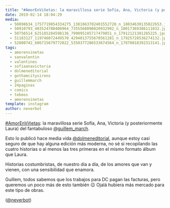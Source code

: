 ```yaml
---
title: "#AmorEnViñetas: la maravillosa serie Sofía, Ana, Victoria (y posteriormente Laura) del fantabuloso @guillem_march"
date: 2019-02-14 18:04:29
media: 
  - 50898634_1757719854334275_1381663702401552720_n_18034630135022653.jpg
  - 50910793_403524780408964_7355568090820932992_n_18017369386111032.jpg
  - 50756514_625185284598136_799095105717479851_n_17912121301285225.jpg
  - 51183127_119746072449570_4294013755670561281_n_17925728536274132.jpg
  - 52080742_606715679772022_5350377286533674564_n_17870018392313141.jpg
tags: 
  - amorenvinetas
  - sanvalentin
  - valentines
  - sofiaanavictoria
  - dolmeneditorial
  - gothamcitysirens
  - guillemmarch
  - 24paginas
  - comics
  - tebeos
  - amorenvinetas
template: instagram
author: neverbot
---
```


[#AmorEnViñetas](/tags/amorenvinetas): la maravillosa serie Sofía, Ana, Victoria (y posteriormente Laura) del fantabuloso [@guillem_march](https://instagram.com/guillem_march).


Esto lo publicó hace media vida [@dolmeneditorial](https://instagram.com/dolmeneditorial), aunque estoy casi seguro de que hay alguna edición más moderna, no sé si recopilando las cuatro historias o al menos las tres primeras en el mismo formato álbum que Laura.


Historias costumbristas, de nuestro día a día, de los amores que van y vienen, con una sensibilidad que enamora.


Guillem, todos sabemos que los trabajos para DC pagan las facturas, pero queremos un poco más de esto también 😉 Ojalá hubiera más mercado para este tipo de obras.


([@neverbot](https://instagram.com/neverbot))
